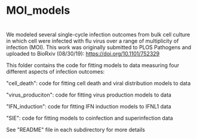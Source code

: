 # MOI_models
# 
We modeled several single-cycle infection outcomes from bulk cell
culture in which cell were infected with flu virus over a range of
multiplicity of infection (MOI). This work was originally submitted to
PLOS Pathogens and uploaded to BioRxiv (08/30/19):
https://doi.org/10.1101/752329

This folder contains the code for fitting models to data measuring four
different aspects of infection outcomes:

"cell_death": code for fitting cell death and viral distribution models to data

"virus_produciton": code for fitting virus production models to data 

"IFN_induction": code for fitting IFN induction models to IFNL1 data 

"SIE": code for fitting models to coinfection and superinfection data


See "README" file in each subdirectory for more details

